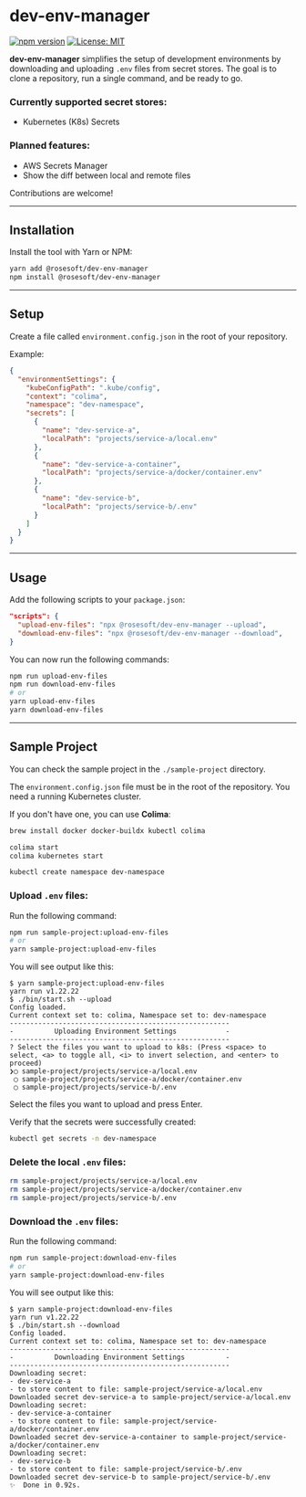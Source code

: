 # dev-env-manager

[![npm version](https://badge.fury.io/js/%40rosesoft%2Fdev-env-manager.svg)](https://badge.fury.io/js/%40rosesoft%2Fdev-env-manager)
[![License: MIT](https://img.shields.io/badge/License-MIT-yellow.svg)](https://opensource.org/licenses/MIT)

**dev-env-manager** simplifies the setup of development environments by downloading and uploading `.env` files from secret stores. The goal is to clone a repository, run a single command, and be ready to go.

### Currently supported secret stores:

- Kubernetes (K8s) Secrets

### Planned features:

- AWS Secrets Manager
- Show the diff between local and remote files

Contributions are welcome!

---

## Installation

Install the tool with Yarn or NPM:

```sh
yarn add @rosesoft/dev-env-manager
npm install @rosesoft/dev-env-manager
```

---

## Setup

Create a file called `environment.config.json` in the root of your repository.

Example:

```json
{
  "environmentSettings": {
    "kubeConfigPath": ".kube/config",
    "context": "colima",
    "namespace": "dev-namespace",
    "secrets": [
      {
        "name": "dev-service-a",
        "localPath": "projects/service-a/local.env"
      },
      {
        "name": "dev-service-a-container",
        "localPath": "projects/service-a/docker/container.env"
      },
      {
        "name": "dev-service-b",
        "localPath": "projects/service-b/.env"
      }
    ]
  }
}
```

---

## Usage

Add the following scripts to your `package.json`:

```json
"scripts": {
  "upload-env-files": "npx @rosesoft/dev-env-manager --upload",
  "download-env-files": "npx @rosesoft/dev-env-manager --download",
}
```

You can now run the following commands:

```sh
npm run upload-env-files
npm run download-env-files
# or
yarn upload-env-files
yarn download-env-files
```

---

## Sample Project

You can check the sample project in the `./sample-project` directory.

The `environment.config.json` file must be in the root of the repository. You need a running Kubernetes cluster.

If you don't have one, you can use **Colima**:

```sh
brew install docker docker-buildx kubectl colima

colima start
colima kubernetes start

kubectl create namespace dev-namespace
```

### Upload `.env` files:

Run the following command:

```sh
npm run sample-project:upload-env-files
# or
yarn sample-project:upload-env-files
```

You will see output like this:

```plain
$ yarn sample-project:upload-env-files
yarn run v1.22.22
$ ./bin/start.sh --upload
Config loaded.
Current context set to: colima, Namespace set to: dev-namespace
------------------------------------------------------
-          Uploading Environment Settings            -
------------------------------------------------------
? Select the files you want to upload to k8s: (Press <space> to select, <a> to toggle all, <i> to invert selection, and <enter> to proceed)
❯◯ sample-project/projects/service-a/local.env
 ◯ sample-project/projects/service-a/docker/container.env
 ◯ sample-project/projects/service-b/.env
```

Select the files you want to upload and press Enter.

Verify that the secrets were successfully created:

```sh
kubectl get secrets -n dev-namespace
```

### Delete the local `.env` files:

```sh
rm sample-project/projects/service-a/local.env
rm sample-project/projects/service-a/docker/container.env
rm sample-project/projects/service-b/.env
```

### Download the `.env` files:

Run the following command:

```sh
npm run sample-project:download-env-files
# or
yarn sample-project:download-env-files
```

You will see output like this:

```plain
$ yarn sample-project:download-env-files
yarn run v1.22.22
$ ./bin/start.sh --download
Config loaded.
Current context set to: colima, Namespace set to: dev-namespace
------------------------------------------------------
-          Downloading Environment Settings          -
------------------------------------------------------
Downloading secret:
- dev-service-a
- to store content to file: sample-project/service-a/local.env
Downloaded secret dev-service-a to sample-project/service-a/local.env
Downloading secret:
- dev-service-a-container
- to store content to file: sample-project/service-a/docker/container.env
Downloaded secret dev-service-a-container to sample-project/service-a/docker/container.env
Downloading secret:
- dev-service-b
- to store content to file: sample-project/service-b/.env
Downloaded secret dev-service-b to sample-project/service-b/.env
✨  Done in 0.92s.
```

